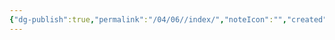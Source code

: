 ```yaml
---
{"dg-publish":true,"permalink":"/04/06//index/","noteIcon":"","created":"2025-03-06T14:26","updated":"2025-07-01T20:58"}
---
```


